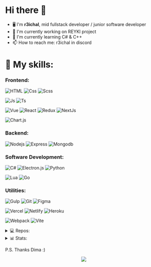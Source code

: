  <!-- ![Banner](./IMG_20220727_235443_175.jpg) -->

<h1>Hi there 👋 </h1>

- 🖥 I'm **r3ichal**, mid fullstack developer / junior software developer
- 🔭 I'm currently working on REYKI project
- 🌱 I'm currently learning C# & C++
- 📫 How to reach me: r3ichal in discord




<h1> 🧰 My skills: </h1>

### Frontend:
![HTML](https://img.shields.io/badge/-Html-292D3E?style=for-the-badge&logo=html5&logoColor=E34F26)
![Css](https://img.shields.io/badge/-Css-292D3E?style=for-the-badge&logo=css3&logoColor=5c98f2)
![Scss](https://img.shields.io/badge/-SCSS-292D3E?style=for-the-badge&logo=SASS)

![Js](https://img.shields.io/badge/-JavaScript-292D3E?style=for-the-badge&logo=JavaScript)
![Ts](https://img.shields.io/badge/-Typescript-292D3E?style=for-the-badge&logo=Typescript)


![Vue](https://img.shields.io/badge/-Vue-292D3E?style=for-the-badge&logo=vuedotjs)
![React](https://img.shields.io/badge/react-292D3E?style=for-the-badge&logo=react)
![Redux](https://img.shields.io/badge/-redux-292D3E?style=for-the-badge&logo=redux&logoColor=violet)
![NextJs](https://img.shields.io/badge/-nextjs-292D3E?style=for-the-badge&logo=next.js)

![Chart.js](https://img.shields.io/badge/chart.js-292D3E?style=for-the-badge&logo=chart.js)

### Backend:

![Nodejs](https://img.shields.io/badge/-Node.js-292D3E?style=for-the-badge&logo=node.js)
![Express](https://img.shields.io/badge/-express.js-292D3E?style=for-the-badge&logo=express)
![Mongodb](https://img.shields.io/badge/-Mongodb-292D3E?style=for-the-badge&logo=mongodb)

### Software Development:

![C#](https://img.shields.io/badge/-C%23-292D3E?style=for-the-badge&logo=csharp&logoColor=violet)
![Electron.js](https://img.shields.io/badge/Electron-292D3E?style=for-the-badge&logo=Electron&logoColor=violet)
![Python](https://img.shields.io/badge/-Python-292D3E?style=for-the-badge&logo=python)

![Lua](https://img.shields.io/badge/-Lua-292D3E?style=for-the-badge&logo=lua&logoColor=violet)
![Go](https://img.shields.io/badge/-Go-292D3E?style=for-the-badge&logo=go&logoColor=violet)
<!-- ![C++](https://img.shields.io/badge/-C++-292D3E?style=for-the-badge&logo=c%2B%2B&logoColor=violet) -->


### Utilities:

![Gulp](https://img.shields.io/badge/-gulp-292D3E?style=for-the-badge&logo=gulp)
![Git](https://img.shields.io/badge/-git-292D3E?style=for-the-badge&logo=git)
![Figma](https://img.shields.io/badge/-figma-292D3E?style=for-the-badge&logo=figma&logoColor=c44)

![Vercel](https://img.shields.io/badge/vercel-292D3E.svg?style=for-the-badge&logo=vercel&logoColor=white)
![Netlify](https://img.shields.io/badge/netlify-292D3E.svg?style=for-the-badge&logo=netlify&logoColor=#00C7B7)
![Heroku](https://img.shields.io/badge/heroku-292D3E.svg?style=for-the-badge&logo=heroku&logoColor=white)

![Webpack](https://img.shields.io/badge/-webpack-292D3E?style=for-the-badge&logo=webpack)
![Vite](https://img.shields.io/badge/-vite-292D3E?style=for-the-badge&logo=vite)



<!-- ![Docker](https://img.shields.io/badge/-Docker-292D3E?style=for-the-badge&logo=Docker) -->
<!--C691E9  292D3E-->

<details>
  <summary>💻 Repos:</summary>
 
  [![ReadMe Card](https://github-readme-stats-git-masterrstaa-rickstaa.vercel.app/api/pin/?username=MaxPopsuy&repo=Entropy&theme=material-palenight)](https://github.com/MaxPopsuy/Entropy)
  [![ReadMe Card](https://github-readme-stats-git-masterrstaa-rickstaa.vercel.app/api/pin/?username=MaxPopsuy&repo=LuaFlux&theme=material-palenight)](https://github.com/MaxPopsuy/LuaFlux)
  [![ReadMe Card](https://github-readme-stats-git-masterrstaa-rickstaa.vercel.app/api/pin/?username=MaxPopsuy&repo=archetypes-testing&theme=material-palenight)](https://github.com/MaxPopsuy/archetypes-testing)
  [![ReadMe Card](https://github-readme-stats-git-masterrstaa-rickstaa.vercel.app/api/pin/?username=MaxPopsuy&repo=filmSearch&theme=material-palenight)](https://github.com/MaxPopsuy/filmSearch)
  [![ReadMe Card](https://github-readme-stats-git-masterrstaa-rickstaa.vercel.app/api/pin/?username=MaxPopsuy&repo=react-starter&theme=material-palenight)](https://github.com/MaxPopsuy/react-starter)
  [![ReadMe Card](https://github-readme-stats-git-masterrstaa-rickstaa.vercel.app/api/pin/?username=MaxPopsuy&repo=express_starter-pack&theme=material-palenight)](https://github.com/MaxPopsuy/express_starter-pack)
  
</details> 

<details>
  <summary>📊 Stats:</summary>
 
  [![Commits by lang](http://github-profile-summary-cards.vercel.app/api/cards/most-commit-language?username=MaxPopsuy&theme=tokyonight)](https://github.com/MaxPopsuy)
  [![Top Langs](http://github-profile-summary-cards.vercel.app/api/cards/repos-per-language?username=MaxPopsuy&theme=tokyonight)](https://github.com/MaxPopsuy)
  [![GitHub stats](http://github-profile-summary-cards.vercel.app/api/cards/profile-details?username=MaxPopsuy&theme=tokyonight)](https://github.com/MaxPopsuy)
  [![GitHub stats](http://github-profile-summary-cards.vercel.app/api/cards/stats?username=MaxPopsuy&theme=tokyonight)](https://github.com/MaxPopsuy)
  [![Commits by time](http://github-profile-summary-cards.vercel.app/api/cards/productive-time?username=MaxPopsuy&utcOffset=+2&theme=tokyonight)](https://github.com/MaxPopsuy)
  
</details>

P.S. Thanks Dima :)

<p align="center">
  <img src="https://komarev.com/ghpvc/?username=MaxPopsuy&label=Visitors&color=292D3E&style=for-the-badge"/>
</p>
